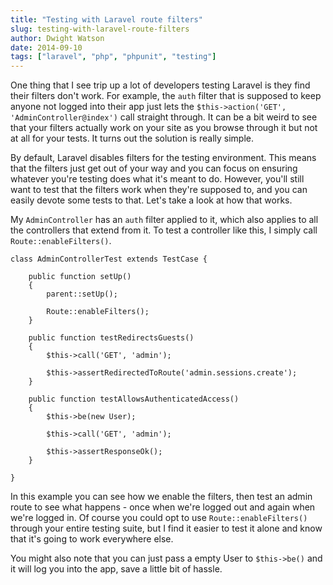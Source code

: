```yaml
---
title: "Testing with Laravel route filters"
slug: testing-with-laravel-route-filters
author: Dwight Watson
date: 2014-09-10
tags: ["laravel", "php", "phpunit", "testing"]
---
```


One thing that I see trip up a lot of developers testing Laravel is they find their filters don't work. For example, the `auth` filter that is supposed to keep anyone not logged into their app just lets the `$this->action('GET', 'AdminController@index')` call straight through. It can be a bit weird to see that your filters actually work on your site as you browse through it but not at all for your tests. It turns out the solution is really simple.

By default, Laravel disables filters for the testing environment. This means that the filters just get out of your way and you can focus on ensuring whatever you're testing does what it's meant to do. However, you'll still want to test that the filters work when they're supposed to, and you can easily devote some tests to that. Let's take a look at how that works.

My `AdminController` has an `auth` filter applied to it, which also applies to all the controllers that extend from it. To test a controller like this, I simply call `Route::enableFilters()`.

    class AdminControllerTest extends TestCase {

        public function setUp()
        {
            parent::setUp();

            Route::enableFilters();
        }

        public function testRedirectsGuests()
        {
            $this->call('GET', 'admin');

            $this->assertRedirectedToRoute('admin.sessions.create');
        }

        public function testAllowsAuthenticatedAccess()
        {
            $this->be(new User);

            $this->call('GET', 'admin');

            $this->assertResponseOk();
        }

    }

In this example you can see how we enable the filters, then test an admin route to see what happens - once when we're logged out and again when we're logged in. Of course you could opt to use `Route::enableFilters()` through your entire testing suite, but I find it easier to test it alone and know that it's going to work everywhere else.

You might also note that you can just pass a empty User to `$this->be()` and it will log you into the app, save a little bit of hassle.
